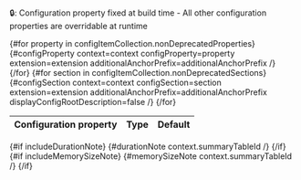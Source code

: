 🔒: Configuration property fixed at build time - All other configuration properties are overridable at runtime

<table>
<thead>
<tr>
<th align="left">Configuration property</th>
<th>Type</th>
<th>Default</th>
</tr>
</thead>
<tbody>
{#for property in configItemCollection.nonDeprecatedProperties}
{#configProperty context=context configProperty=property extension=extension additionalAnchorPrefix=additionalAnchorPrefix /}
{/for}
{#for section in configItemCollection.nonDeprecatedSections}
{#configSection context=context configSection=section extension=extension additionalAnchorPrefix=additionalAnchorPrefix displayConfigRootDescription=false /}
{/for}
</tbody>
</table>

{#if includeDurationNote}
{#durationNote context.summaryTableId /}
{/if}
{#if includeMemorySizeNote}
{#memorySizeNote context.summaryTableId /}
{/if}
